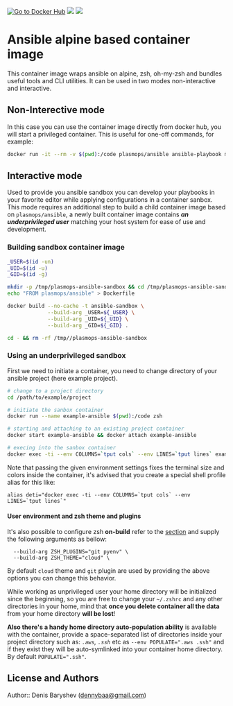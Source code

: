 [![Go to Docker Hub](https://img.shields.io/badge/Docker%20Hub-%E2%86%92-blue.svg)](https://hub.docker.com/r/plasmops/ansible/) [![](https://images.microbadger.com/badges/version/stackfeed/alpine-python3.svg)](https://microbadger.com/images//plasmops/ansible/) [![](https://images.microbadger.com/badges/image/stackfeed/alpine-python3.svg)](https://microbadger.com/images//plasmops/ansible/)

# Ansible alpine based container image

This container image wraps ansible on alpine, zsh, oh-my-zsh and bundles useful tools and CLI utilities. It can be used in two modes non-interactive and interactive.

## Non-Interective mode

In this case you can use the container image directly from docker hub, you will start a privileged container. This is useful for one-off commands, for example:

```bash
docker run -it --rm -v $(pwd):/code plasmops/ansible ansible-playbook myplay.yml
```

## Interactive mode

Used to provide you ansible sandbox you can develop your playbooks in your favorite editor while applying configurations in a container sanbox. This mode requires an additional step to build a child container image based on `plasmops/ansible`, a newly built container image contains ***an underprivileged user*** matching your host system for ease of use and development.

### Building sandbox container image

```bash
_USER=$(id -un)
_UID=$(id -u)
_GID=$(id -g)

mkdir -p /tmp/plasmops-ansible-sandbox && cd /tmp/plasmops-ansible-sandbox
echo "FROM plasmops/ansible" > Dockerfile

docker build --no-cache -t ansible-sandbox \
             --build-arg _USER=${_USER} \
             --build-arg _UID=${_UID} \
             --build-arg _GID=${_GID} .

cd - && rm -rf /tmp//plasmops-ansible-sandbox
```

### Using an underprivileged sandbox

First we need to initiate a container, you need to change directory of your ansible project (here example project).

```bash
# change to a project directory
cd /path/to/example/project

# initiate the sanbox container
docker run --name example-ansible $(pwd):/code zsh

# starting and attaching to an existing project container
docker start example-ansible && docker attach example-ansible

# execing into the sanbox container
docker exec -ti --env COLUMNS=`tput cols` --env LINES=`tput lines` example-ansible zsh
```

Note that passing the given environment settings fixes the terminal size and colors inside the container, it's advised that you create a special shell profile alias for this like:

```
alias deti="docker exec -ti --env COLUMNS=`tput cols` --env LINES=`tput lines`"
```

#### User environment and zsh theme and plugins

It's also possible to configure zsh **on-build** refer to the [section](#building-sandbox-container-image) and supply the following arguments as bellow:

```text
  --build-arg ZSH_PLUGINS="git pyenv" \
  --build-arg ZSH_THEME="cloud" \
```

By default `cloud` theme and `git` plugin are used by providing the above options you can change this behavior.

While working as unprivileged user your home directory will be initialized since the beginning, so you are free to change your `~/.zshrc`  and any other directories in your home, mind that **once you delete container all the data** from your home directory **will be lost**!

**Also there's a handy home directory auto-population ability** is available with the container, provide a space-separated list of directories inside your project directory such as: *`.aws`, `.ssh`* etc as `--env POPULATE=".aws .ssh"` and if they exist they will be auto-symlinked into your container home directory. By default `POPULATE=".ssh"`.

## License and Authors

Author:: Denis Baryshev (<dennybaa@gmail.com>)

